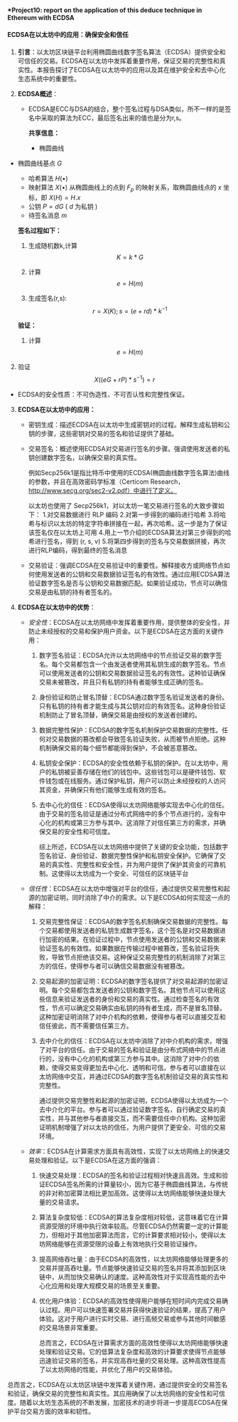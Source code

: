 #### *Project10: report on the application of this deduce technique in Ethereum with ECDSA


#### ECDSA在以太坊中的应用：确保安全和信任

1. **引言**：以太坊区块链平台利用椭圆曲线数字签名算法（ECDSA）提供安全和可信任的交易。ECDSA在以太坊中发挥着重要作用，保证交易的完整性和真实性。本报告探讨了ECDSA在以太坊中的应用以及其在维护安全和去中心化生态系统中的重要性。

2. **ECDSA概述**：

   - ECDSA是ECC与DSA的结合，整个签名过程与DSA类似，所不一样的是签名中采取的算法为ECC，最后签名出来的值也是分为r,s。

     **共享信息：**

     - 椭圆曲线
  - 椭圆曲线基点 $G$
     - 哈希算法 $H(\bullet)$
     - 映射算法 $X(\bullet)$ 从椭圆曲线上的点到 $F_p$ 的映射关系，取椭圆曲线点的 $x$ 坐标，即 $X(H)=H . x$ 
     - 公钥 $P=d G$ ( $d$ 为私钥 $)$
     - 待签名消息 $m$
   
     **签名过程如下：**

     1.  生成随机数k,计算$$ K=k*G $$

     2.  计算$$ e=H(m) $$

     3.  生成签名(r,s):$$ r=X(K) ; s=(e+r d) * k^{-1} $$

     **验证：**

     1. 计算 $$ e=H(m) $$
  2. 验证 $$ X((eG+rP)*s^{-1})=r $$
   
   - ECDSA的安全性质：不可伪造性、不可否认性和完整性保证。

3. **ECDSA在以太坊中的应用：**

   - 密钥生成：描述ECDSA在以太坊中生成密钥对的过程。解释生成私钥和公钥的步骤，这些密钥对交易的签名和验证提供了基础。

   - 交易签名：概述使用ECDSA对交易进行签名的步骤。强调使用发送者的私钥创建数字签名，以确保交易的真实性。

     例如Secp256k1是指比特币中使用的ECDSA(椭圆曲线数字签名算法)曲线的参数，并且在高效密码学标准（Certicom Research，http://www.secg.org/sec2-v2.pdf）中进行了定义。

     以太坊也使用了 Secp256k1，对以太坊一笔交易进行签名的大致步骤如下：
     1.对交易数据进行 RLP 编码
     2.对第一步得到的编码进行哈希
     3.将哈希与标识以太坊的特定字符串拼接在一起，再次哈希。这一步是为了保证该签名仅在以太坊上可用
     4.用上一节介绍的ECDSA算法对第三步得到的哈希进行签名，得到 (r, s, v)
     5.将第四步得到的签名与交易数据拼接，再次进行RLP编码，得到最终的签名消息

   - 交易验证：强调ECDSA在交易验证中的重要性。解释接收方或网络节点如何使用发送者的公钥和交易数据验证签名的有效性。通过应用ECDSA算法验证数字签名是否与公钥和交易数据匹配。如果验证成功，节点可以确信交易是由私钥的持有者签名的。

4. **ECDSA在以太坊中的优势**：

   - *安全性*：ECDSA在以太坊网络中发挥着重要作用，提供整体的安全性，并防止未经授权的交易和保护用户资金。以下是ECDSA在这方面的关键作用：

     1. 数字签名验证：ECDSA允许以太坊网络中的节点验证交易的数字签名。每个交易都包含一个由发送者使用其私钥生成的数字签名。节点可以使用发送者的公钥和交易数据验证签名的有效性。这种验证确保交易未被篡改，并且只有私钥的持有者能够生成正确的签名。

     2. 身份验证和防止冒名顶替：ECDSA通过数字签名验证发送者的身份。只有私钥的持有者才能生成与其公钥对应的有效签名。这种身份验证机制防止了冒名顶替，确保交易是由授权的发送者创建的。

     3. 数据完整性保护：ECDSA的数字签名机制保护交易数据的完整性。任何对交易数据的篡改都会导致签名验证失败，从而被节点拒绝。这种机制确保交易的每个细节都能得到保护，不会被恶意篡改。

     4. 私钥安全保护：ECDSA的安全性依赖于私钥的保护。在以太坊中，用户的私钥被妥善存储在他们的钱包中。这些钱包可以是硬件钱包、软件钱包或在线服务。通过保护私钥，用户可以防止未经授权的人访问其资金，并确保只有他们能够生成有效的签名。

     5. 去中心化的信任：ECDSA使得以太坊网络能够实现去中心化的信任。由于交易的签名验证是通过分布式网络中的多个节点进行的，没有中心化的机构或第三方参与其中。这消除了对信任第三方的需求，并确保交易的安全性和可信度。

        综上所述，ECDSA在以太坊网络中提供了关键的安全功能，包括数字签名验证、身份验证、数据完整性保护和私钥安全保护。它确保了交易的真实性、完整性和安全性，并为用户提供了保护其资金的可靠机制。这使得以太坊成为一个安全、可信任的区块链平台

   - *信任性*：ECDSA在以太坊中增强对平台的信任，通过提供交易完整性和起源的加密证明，同时消除了中介的需求。以下是ECDSA如何实现这一点的解释：

     1. 交易完整性保证：ECDSA的数字签名机制确保交易数据的完整性。每个交易都使用发送者的私钥生成数字签名，这个签名是对交易数据进行加密的结果。在验证过程中，节点使用发送者的公钥和交易数据来验证签名的有效性。如果数据在传输过程中被篡改，签名验证将失败，导致节点拒绝该交易。这种保证交易完整性的机制消除了对第三方的信任，使得参与者可以确信交易数据没有被篡改。

     2. 交易起源的加密证明：ECDSA的数字签名提供了对交易起源的加密证明。每个交易都包含发送者的公钥和数字签名。其他节点可以使用这些信息来验证发送者的身份和交易的真实性。通过检查签名的有效性，节点可以确定交易确实由私钥的持有者生成，而不是冒名顶替。这种加密证明消除了对中介机构的依赖，使得参与者可以直接交互和信任彼此，而不需要信任第三方。

     3. 去中介化的信任：ECDSA在以太坊中消除了对中介机构的需求，增强了对平台的信任。由于交易的签名和验证是由分布式网络中的节点进行的，没有中心化的机构或第三方参与其中。这消除了对中介的依赖，使得交易变得更加去中心化、透明和可信。参与者可以直接在以太坊网络中交互，并通过ECDSA的数字签名机制验证交易的真实性和完整性。

        通过提供交易完整性和起源的加密证明，ECDSA使得以太坊成为一个去中介化的平台。参与者可以通过验证数字签名，自行确定交易的真实性，并与其他参与者直接交互，而不需要信任中介机构。这种加密证明机制增强了对以太坊的信任，为用户提供了更安全、可信的交易环境。

   - *效率*：ECDSA在计算需求方面具有高效性，实现了以太坊网络上的快速交易处理和验证。以下是ECDSA在这方面的强调：

     1. 快速交易处理：ECDSA的签名和验证过程相对快速且高效。生成和验证ECDSA签名所需的计算量较小，因为它基于椭圆曲线算法，与传统的非对称加密算法相比更加高效。这使得以太坊网络能够快速处理大量的交易请求。

     2. 算法复杂度较低：ECDSA的算法复杂度相对较低，这意味着它在计算资源受限的环境中执行效率较高。尽管ECDSA仍然需要一定的计算能力，但相对于其他加密算法而言，它的计算要求相对较小，使得以太坊网络能够在资源受限的设备上有效地执行交易验证操作。

     3. 提高网络吞吐量：由于ECDSA的高效性，以太坊网络能够处理更多的交易并提高吞吐量。节点能够快速验证交易的签名并将其添加到区块链中，从而加快交易确认的速度。这种高效性对于实现高性能的去中心化应用和处理大规模交易的场景至关重要。

     4. 优化用户体验：ECDSA的高效性使得用户能够在短时间内完成交易确认过程。用户可以快速签署交易并获得快速验证的结果，提高了用户体验。这对于用户进行实时交易、进行高频交易或参与其他时间敏感的交易场景非常重要。

        总而言之，ECDSA在计算需求方面的高效性使得以太坊网络能够快速处理和验证交易。它的低算法复杂度和高效的计算要求使得节点能够迅速验证交易的签名，并实现高吞吐量的交易处理。这种高效性提高了以太坊网络的性能，并优化了用户的交易体验。

总而言之，ECDSA在以太坊区块链中发挥着关键作用，通过提供安全的交易签名和验证，确保交易的完整性和真实性。其应用确保了以太坊网络的安全性和可信度。随着以太坊生态系统的不断发展，加密技术的进步将进一步提高ECDSA在保护平台交易方面的效率和韧性。
